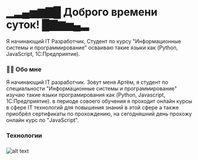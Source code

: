 ▁▂▄▅▆▇█ Доброго времени суток! █▇▆▅▄▂ 
==========================================================================================================================================

Я начинающий IT Разработчик, Студент по курсу "Информационные системы и программирование" осваиваю такие языки как (Python, JavaScript, 1C:Предприятие).

<h3 align="left">👩‍💻  Обо мне</h3>
Я начинающий IT разработчик. Зовут меня Артём, я студент по специальности "Информационные системы и программирование" изучаю такие языки програмирования как (Python, Javascript, 1C:Предприятие). в периоде совоего обучения я проходит онлайн курсы в сфере IT технологий для повышения знаний в этой сфере а также приобрёл сертификаты по прохождению, на сегодняшний день прохожу онлайн курс по "JavaScript".

### Технологии
###

![alt text](<img width="48" alt="microsoft_visual_studio_code_alt_macos_bigsur_icon_189954" src="https://github.com/0AID0/0AID0/assets/168955155/94ba03b0-6336-41d4-9599-04c34d412403">
)
